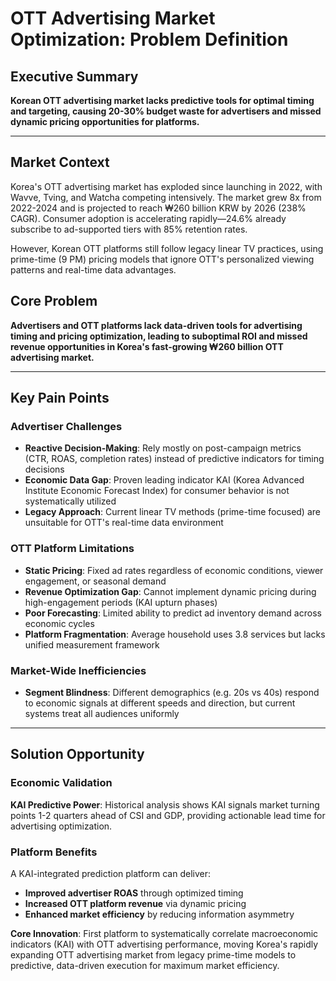 # OTT Advertising Market Optimization: Problem Definition

## Executive Summary
**Korean OTT advertising market lacks predictive tools for optimal timing and targeting, causing 20-30% budget waste for advertisers and missed dynamic pricing opportunities for platforms.**

---

## Market Context

Korea's OTT advertising market has exploded since launching in 2022, with Wavve, Tving, and Watcha competing intensively. The market grew 8x from 2022-2024 and is projected to reach ₩260 billion KRW by 2026 (238% CAGR). Consumer adoption is accelerating rapidly—24.6% already subscribe to ad-supported tiers with 85% retention rates.

However, Korean OTT platforms still follow legacy linear TV practices, using prime-time (9 PM) pricing models that ignore OTT's personalized viewing patterns and real-time data advantages.

## Core Problem

**Advertisers and OTT platforms lack data-driven tools for advertising timing and pricing optimization, leading to suboptimal ROI and missed revenue opportunities in Korea's fast-growing ₩260 billion OTT advertising market.**

---

## Key Pain Points

### Advertiser Challenges
* **Reactive Decision-Making**: Rely mostly on post-campaign metrics (CTR, ROAS, completion rates) instead of predictive indicators for timing decisions
* **Economic Data Gap**: Proven leading indicator KAI (Korea Advanced Institute Economic Forecast Index) for consumer behavior is not systematically utilized
* **Legacy Approach**: Current linear TV methods (prime-time focused) are unsuitable for OTT's real-time data environment

### OTT Platform Limitations
* **Static Pricing**: Fixed ad rates regardless of economic conditions, viewer engagement, or seasonal demand
* **Revenue Optimization Gap**: Cannot implement dynamic pricing during high-engagement periods (KAI upturn phases)
* **Poor Forecasting**: Limited ability to predict ad inventory demand across economic cycles
* **Platform Fragmentation**: Average household uses 3.8 services but lacks unified measurement framework

### Market-Wide Inefficiencies
* **Segment Blindness**: Different demographics (e.g. 20s vs 40s) respond to economic signals at different speeds and direction, but current systems treat all audiences uniformly

---

## Solution Opportunity

### Economic Validation
**KAI Predictive Power**: Historical analysis shows KAI signals market turning points 1-2 quarters ahead of CSI and GDP, providing actionable lead time for advertising optimization.

### Platform Benefits
A KAI-integrated prediction platform can deliver:
- **Improved advertiser ROAS** through optimized timing
- **Increased OTT platform revenue** via dynamic pricing
- **Enhanced market efficiency** by reducing information asymmetry

**Core Innovation**: First platform to systematically correlate macroeconomic indicators (KAI) with OTT advertising performance, moving Korea's rapidly expanding OTT advertising market from legacy prime-time models to predictive, data-driven execution for maximum market efficiency.
